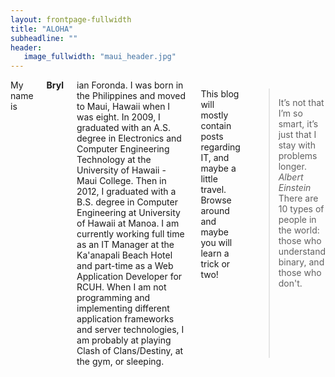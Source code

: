 ```yaml
---
layout: frontpage-fullwidth
title: "ALOHA"
subheadline: ""
header:
   image_fullwidth: "maui_header.jpg"
---
```

<div class="row">
<div class="medium-4 medium-push-8 columns" markdown="1">
 <img class="b30" src="{{ site.url }}/images/about_pic.jpg" alt="">
</div><!-- /.medium-4.columns -->

<div class="medium-8 medium-pull-4 columns" markdown="1">
My name is <b>Bryl</b>ian Foronda. I was born in the Philippines and moved to Maui, Hawaii when I was eight. In 2009, I graduated with an A.S. degree in Electronics and Computer Engineering Technology at the University of Hawaii - Maui College. Then in 2012, I graduated with a B.S. degree in Computer Engineering at University of Hawaii at Manoa. I am currently working full time as an IT Manager at the Ka'anapali Beach Hotel and part-time as a Web Application Developer for RCUH. When I am not programming and implementing different application frameworks and server technologies, I am probably at playing Clash of Clans/Destiny, at the gym, or sleeping. 

This blog will mostly contain posts regarding IT, and maybe a little travel. Browse around and maybe you will learn a trick or two!

> It’s not that I’m so smart, it’s just that I stay with problems longer. 
<cite>Albert Einstein</cite>
>There are 10 types of people in the world: those who understand binary, and those who don't.
<cite></cite>
</div>
</div><!-- /row -->